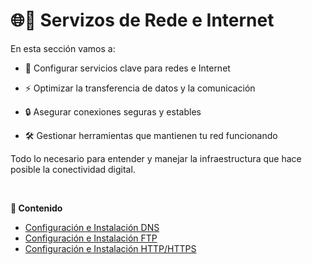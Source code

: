 # 🌐🚀 Servizos de Rede e Internet

En esta sección vamos a:

- 🔧 Configurar servicios clave para redes e Internet

- ⚡ Optimizar la transferencia de datos y la comunicación

- 🔒 Asegurar conexiones seguras y estables

- 🛠️ Gestionar herramientas que mantienen tu red funcionando

Todo lo necesario para entender y manejar la infraestructura que hace posible la conectividad digital.

<br>

**📁 Contenido**

- [Configuración e Instalación DNS](./3-actividad-3_dns/README.md)
- [Configuración e Instalación FTP](./3-actividad-3_ftp/README.md)
- [Configuración e Instalación HTTP/HTTPS](./4-entrega-actividade-4_http/README.md)


